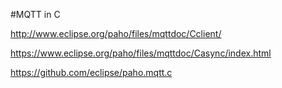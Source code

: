 #MQTT in C

http://www.eclipse.org/paho/files/mqttdoc/Cclient/

https://www.eclipse.org/paho/files/mqttdoc/Casync/index.html

https://github.com/eclipse/paho.mqtt.c


